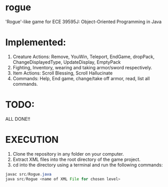 # rogue
'Rogue'-like game for ECE 39595J: Object-Oriented Programming in Java

# Implemented:
1. Creature Actions: Remove, YouWin, Teleport, EndGame, dropPack, ChangeDisplayedType, UpdateDisplay, EmptyPack
2. Fighting, Inventory, wearing and taking armor/sword respectively.
3. Item Actions: Scroll Blessing, Scroll Hallucinate
4. Commands: Help, End game, change/take off armor, read, list all commands.

# TODO:
ALL DONE!!

# EXECUTION
1. Clone the repository in any folder on your computer. 
2. Extract XML files into the root directory of the game project. 
3. cd into the directory using a terminal and run the following commands:

```java
javac src/Rogue.java
java src/Rogue <name of XML File for chosen level>

```




